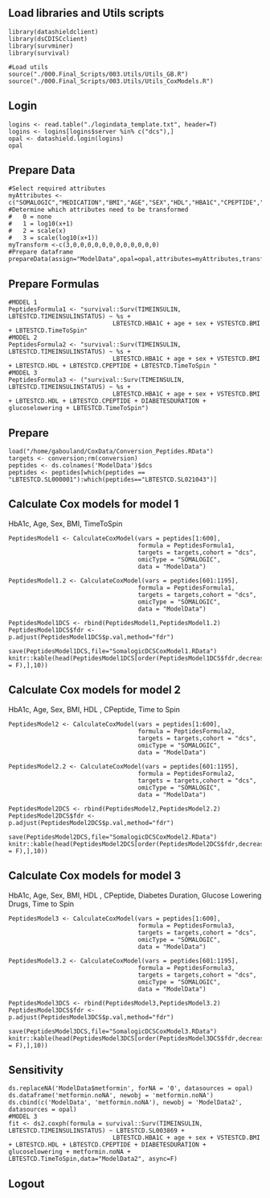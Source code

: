 ## Load libraries and Utils scripts

    library(datashieldclient)
    library(dsCDISCclient)
    library(survminer)
    library(survival)

    #Load utils
    source("./000.Final_Scripts/003.Utils/Utils_GB.R")
    source("./000.Final_Scripts/003.Utils/Utils_CoxModels.R")

## Login

    logins <- read.table("./logindata_template.txt", header=T)
    logins <- logins[logins$server %in% c("dcs"),]
    opal <- datashield.login(logins)
    opal

## Prepare Data

    #Select required attributes 
    myAttributes <- c("SOMALOGIC","MEDICATION","BMI","AGE","SEX","HDL","HBA1C","CPEPTIDE","TIMETOINSULIN","TIMEINSULINSTATUS","DIABDUR","TimeToSpin","METFORMIN")
    #Determine which attributes need to be transformed
    #   0 = none
    #   1 = log10(x+1)
    #   2 = scale(x)
    #   3 = scale(log10(x+1))
    myTransform <-c(3,0,0,0,0,0,0,0,0,0,0,0,0)
    #Prepare dataframe
    prepareData(assign="ModelData",opal=opal,attributes=myAttributes,transformVector=myTransform)

## Prepare Formulas

    #MODEL 1 
    PeptidesFormula1 <- "survival::Surv(TIMEINSULIN, LBTESTCD.TIMEINSULINSTATUS) ~ %s +
                                 LBTESTCD.HBA1C + age + sex + VSTESTCD.BMI + LBTESTCD.TimeToSpin"
    #MODEL 2
    PeptidesFormula2 <- "survival::Surv(TIMEINSULIN, LBTESTCD.TIMEINSULINSTATUS) ~ %s +
                                 LBTESTCD.HBA1C + age + sex + VSTESTCD.BMI + LBTESTCD.HDL + LBTESTCD.CPEPTIDE + LBTESTCD.TimeToSpin "
    #MODEL 3
    PeptidesFormula3 <- ("survival::Surv(TIMEINSULIN, LBTESTCD.TIMEINSULINSTATUS) ~ %s +
                                 LBTESTCD.HBA1C + age + sex + VSTESTCD.BMI + LBTESTCD.HDL + LBTESTCD.CPEPTIDE + DIABETESDURATION + glucoselowering + LBTESTCD.TimeToSpin")

## Prepare

    load("/home/gabouland/CoxData/Conversion_Peptides.RData")
    targets <- conversion;rm(conversion)
    peptides <- ds.colnames('ModelData')$dcs
    peptides <- peptides[which(peptides == "LBTESTCD.SL000001"):which(peptides=="LBTESTCD.SL021043")]

## Calculate Cox models for model 1

HbA1c, Age, Sex, BMI, TimeToSpin

    PeptidesModel1 <- CalculateCoxModel(vars = peptides[1:600],
                                        formula = PeptidesFormula1,
                                        targets = targets,cohort = "dcs",
                                        omicType = "SOMALOGIC",
                                        data = "ModelData")

    PeptidesModel1.2 <- CalculateCoxModel(vars = peptides[601:1195],
                                        formula = PeptidesFormula1,
                                        targets = targets,cohort = "dcs",
                                        omicType = "SOMALOGIC",
                                        data = "ModelData")

    PeptidesModel1DCS <- rbind(PeptidesModel1,PeptidesModel1.2)
    PeptidesModel1DCS$fdr <- p.adjust(PeptidesModel1DCS$p.val,method="fdr")

    save(PeptidesModel1DCS,file="SomalogicDCSCoxModel1.RData")
    knitr::kable(head(PeptidesModel1DCS[order(PeptidesModel1DCS$fdr,decreasing = F),],10))

## Calculate Cox models for model 2

HbA1c, Age, Sex, BMI, HDL , CPeptide, Time to Spin

    PeptidesModel2 <- CalculateCoxModel(vars = peptides[1:600],
                                        formula = PeptidesFormula2,
                                        targets = targets,cohort = "dcs",
                                        omicType = "SOMALOGIC",
                                        data = "ModelData")

    PeptidesModel2.2 <- CalculateCoxModel(vars = peptides[601:1195],
                                        formula = PeptidesFormula2,
                                        targets = targets,cohort = "dcs",
                                        omicType = "SOMALOGIC",
                                        data = "ModelData")

    PeptidesModel2DCS <- rbind(PeptidesModel2,PeptidesModel2.2)
    PeptidesModel2DCS$fdr <- p.adjust(PeptidesModel2DCS$p.val,method="fdr")

    save(PeptidesModel2DCS,file="SomalogicDCSCoxModel2.RData")
    knitr::kable(head(PeptidesModel2DCS[order(PeptidesModel2DCS$fdr,decreasing = F),],10))

## Calculate Cox models for model 3

HbA1c, Age, Sex, BMI, HDL , CPeptide, Diabetes Duration, Glucose
Lowering Drugs, Time to Spin

    PeptidesModel3 <- CalculateCoxModel(vars = peptides[1:600],
                                        formula = PeptidesFormula3,
                                        targets = targets,cohort = "dcs",
                                        omicType = "SOMALOGIC",
                                        data = "ModelData")

    PeptidesModel3.2 <- CalculateCoxModel(vars = peptides[601:1195],
                                        formula = PeptidesFormula3,
                                        targets = targets,cohort = "dcs",
                                        omicType = "SOMALOGIC",
                                        data = "ModelData")

    PeptidesModel3DCS <- rbind(PeptidesModel3,PeptidesModel3.2)
    PeptidesModel3DCS$fdr <- p.adjust(PeptidesModel3DCS$p.val,method="fdr")

    save(PeptidesModel3DCS,file="SomalogicDCSCoxModel3.RData")
    knitr::kable(head(PeptidesModel3DCS[order(PeptidesModel3DCS$fdr,decreasing = F),],10))

## Sensitivity

    ds.replaceNA('ModelData$metformin', forNA = '0', datasources = opal)
    ds.dataframe('metformin.noNA', newobj = 'metformin.noNA')
    ds.cbind(c('ModelData', 'metformin.noNA'), newobj = 'ModelData2', datasources = opal) 
    #MODEL 3
    fit <- ds2.coxph(formula = survival::Surv(TIMEINSULIN, LBTESTCD.TIMEINSULINSTATUS) ~ LBTESTCD.SL003869 +
                                 LBTESTCD.HBA1C + age + sex + VSTESTCD.BMI + LBTESTCD.HDL + LBTESTCD.CPEPTIDE + DIABETESDURATION + glucoselowering + metformin.noNA + LBTESTCD.TimeToSpin,data="ModelData2", async=F)

## Logout
